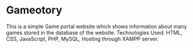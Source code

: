 # Gameotory
This is a simple Game portal website which shows information about many games stored in the database of the website.
Technologies Used: HTML, CSS, JavaScript, PHP, MySQL, Hosting through XAMPP server.
